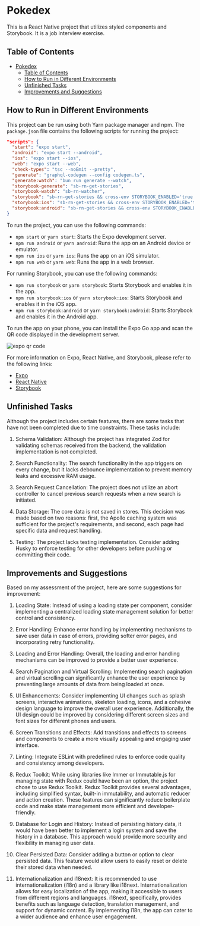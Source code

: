 # Pokedex

This is a React Native project that utilizes styled components and Storybook. It is a job interview exercise.

## Table of Contents

- [Pokedex](#pokedex)
  - [Table of Contents](#table-of-contents)
  - [How to Run in Different Environments](#how-to-run-in-different-environments)
  - [Unfinished Tasks](#unfinished-tasks)
  - [Improvements and Suggestions](#improvements-and-suggestions)

## How to Run in Different Environments

This project can be run using both Yarn package manager and npm. The `package.json` file contains the following scripts for running the project:

```json
"scripts": {
  "start": "expo start",
  "android": "expo start --android",
  "ios": "expo start --ios",
  "web": "expo start --web",
  "check-types": "tsc --noEmit --pretty",
  "generate": "graphql-codegen --config codegen.ts",
  "generate:watch": "bun run generate --watch",
  "storybook-generate": "sb-rn-get-stories",
  "storybook-watch": "sb-rn-watcher",
  "storybook": "sb-rn-get-stories && cross-env STORYBOOK_ENABLED='true' expo start",
  "storybook:ios": "sb-rn-get-stories && cross-env STORYBOOK_ENABLED='true' expo start --ios",
  "storybook:android": "sb-rn-get-stories && cross-env STORYBOOK_ENABLED='true' expo start --android"
}
```

To run the project, you can use the following commands:

- `npm start` or `yarn start`: Starts the Expo development server.
- `npm run android` or `yarn android`: Runs the app on an Android device or emulator.
- `npm run ios` or `yarn ios`: Runs the app on an iOS simulator.
- `npm run web` or `yarn web`: Runs the app in a web browser.

For running Storybook, you can use the following commands:

- `npm run storybook` or `yarn storybook`: Starts Storybook and enables it in the app.
- `npm run storybook:ios` or `yarn storybook:ios`: Starts Storybook and enables it in the iOS app.
- `npm run storybook:android` or `yarn storybook:android`: Starts Storybook and enables it in the Android app.

To run the app on your phone, you can install the Expo Go app and scan the QR code displayed in the development server.

![expo qr code](https://cdn-clekk.nitrocdn.com/tkvYXMZryjYrSVhxKeFTeXElceKUYHeV/assets/images/optimized/rev-406fc4c/litslink.com/wp-content/uploads/2021/05/how-to-run-expo-min.png)

For more information on Expo, React Native, and Storybook, please refer to the following links:

- [Expo](https://expo.dev/)
- [React Native](https://reactnative.dev/)
- [Storybook](https://storybook.js.org/)

## Unfinished Tasks

Although the project includes certain features, there are some tasks that have not been completed due to time constraints. These tasks include:

1. Schema Validation: Although the project has integrated Zod for validating schemas received from the backend, the validation implementation is not completed.

2. Search Functionality: The search functionality in the app triggers on every change, but it lacks debounce implementation to prevent memory leaks and excessive RAM usage.

3. Search Request Cancellation: The project does not utilize an abort controller to cancel previous search requests when a new search is initiated.

4. Data Storage: The core data is not saved in stores. This decision was made based on two reasons: first, the Apollo caching system was sufficient for the project's requirements, and second, each page had specific data and request handling.

5. Testing: The project lacks testing implementation. Consider adding Husky to enforce testing for other developers before pushing or committing their code.

## Improvements and Suggestions

Based on my assessment of the project, here are some suggestions for improvement:

1. Loading State: Instead of using a loading state per component, consider implementing a centralized loading state management solution for better control and consistency.

2. Error Handling: Enhance error handling by implementing mechanisms to save user data in case of errors, providing softer error pages, and incorporating retry functionality.

3. Loading and Error Handling: Overall, the loading and error handling mechanisms can be improved to provide a better user experience.

4. Search Pagination and Virtual Scrolling: Implementing search pagination and virtual scrolling can significantly enhance the user experience by preventing large amounts of data from being loaded at once.

5. UI Enhancements: Consider implementing UI changes such as splash screens, interactive animations, skeleton loading, icons, and a cohesive design language to improve the overall user experience. Additionally, the UI design could be improved by considering different screen sizes and font sizes for different phones and users.

6. Screen Transitions and Effects: Add transitions and effects to screens and components to create a more visually appealing and engaging user interface.

7. Linting: Integrate ESLint with predefined rules to enforce code quality and consistency among developers.

8. Redux Toolkit: While using libraries like Immer or Immutable.js for managing state with Redux could have been an option, the project chose to use Redux Toolkit. Redux Toolkit provides several advantages, including simplified syntax, built-in immutability, and automatic reducer and action creation. These features can significantly reduce boilerplate code and make state management more efficient and developer-friendly.

9. Database for Login and History: Instead of persisting history data, it would have been better to implement a login system and save the history in a database. This approach would provide more security and flexibility in managing user data.

10. Clear Persisted Data: Consider adding a button or option to clear persisted data. This feature would allow users to easily reset or delete their stored data when needed.

11. Internationalization and i18next: It is recommended to use internationalization (i18n) and a library like i18next. Internationalization allows for easy localization of the app, making it accessible to users from different regions and languages. i18next, specifically, provides benefits such as language detection, translation management, and support for dynamic content. By implementing i18n, the app can cater to a wider audience and enhance user engagement.
